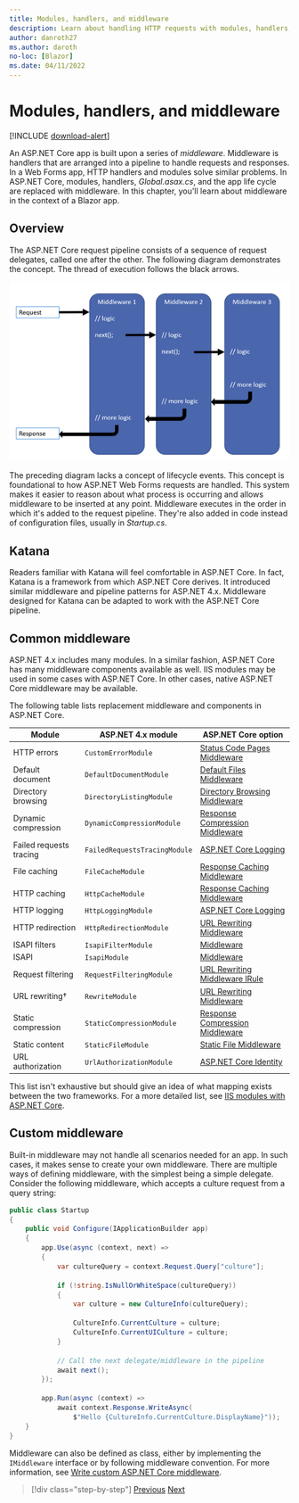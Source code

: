 ```yaml
---
title: Modules, handlers, and middleware
description: Learn about handling HTTP requests with modules, handlers, and middleware.
author: danroth27
ms.author: daroth
no-loc: [Blazor]
ms.date: 04/11/2022
---
```

# Modules, handlers, and middleware

[!INCLUDE [download-alert](includes/download-alert.md)]

An ASP.NET Core app is built upon a series of *middleware*. Middleware is handlers that are arranged into a pipeline to handle requests and responses. In a Web Forms app, HTTP handlers and modules solve similar problems. In ASP.NET Core, modules, handlers, *Global.asax.cs*, and the app life cycle are replaced with middleware. In this chapter, you'll learn about middleware in the context of a Blazor app.

## Overview

The ASP.NET Core request pipeline consists of a sequence of request delegates, called one after the other. The following diagram demonstrates the concept. The thread of execution follows the black arrows.

![pipeline](media/middleware/request-delegate-pipeline.png)

The preceding diagram lacks a concept of lifecycle events. This concept is foundational to how ASP.NET Web Forms requests are handled. This system makes it easier to reason about what process is occurring and allows middleware to be inserted at any point. Middleware executes in the order in which it's added to the request pipeline. They're also added in code instead of configuration files, usually in *Startup.cs*.

## Katana

Readers familiar with Katana will feel comfortable in ASP.NET Core. In fact, Katana is a framework from which ASP.NET Core derives. It introduced similar middleware and pipeline patterns for ASP.NET 4.x. Middleware designed for Katana can be adapted to work with the ASP.NET Core pipeline.

## Common middleware

ASP.NET 4.x includes many modules. In a similar fashion, ASP.NET Core has many middleware components available as well. IIS modules may be used in some cases with ASP.NET Core. In other cases, native ASP.NET Core middleware may be available.

The following table lists replacement middleware and components in ASP.NET Core.

|Module                 |ASP.NET 4.x module           |ASP.NET Core option|
|-----------------------|-----------------------------|-------------------|
|HTTP errors            |`CustomErrorModule`          |[Status Code Pages Middleware](/aspnet/core/fundamentals/error-handling#usestatuscodepages)|
|Default document       |`DefaultDocumentModule`      |[Default Files Middleware](/aspnet/core/fundamentals/static-files#serve-a-default-document)|
|Directory browsing     |`DirectoryListingModule`     |[Directory Browsing Middleware](/aspnet/core/fundamentals/static-files#enable-directory-browsing)|
|Dynamic compression    |`DynamicCompressionModule`   |[Response Compression Middleware](/aspnet/core/performance/response-compression)|
|Failed requests tracing|`FailedRequestsTracingModule`|[ASP.NET Core Logging](/aspnet/core/fundamentals/logging/index#tracesource-provider)|
|File caching           |`FileCacheModule`            |[Response Caching Middleware](/aspnet/core/performance/caching/middleware)|
|HTTP caching           |`HttpCacheModule`            |[Response Caching Middleware](/aspnet/core/performance/caching/middleware)|
|HTTP logging           |`HttpLoggingModule`          |[ASP.NET Core Logging](/aspnet/core/fundamentals/logging/index)|
|HTTP redirection       |`HttpRedirectionModule`      |[URL Rewriting Middleware](/aspnet/core/fundamentals/url-rewriting)|
|ISAPI filters          |`IsapiFilterModule`          |[Middleware](/aspnet/core/fundamentals/middleware/index)|
|ISAPI                  |`IsapiModule`                |[Middleware](/aspnet/core/fundamentals/middleware/index)|
|Request filtering      |`RequestFilteringModule`     |[URL Rewriting Middleware IRule](/aspnet/core/fundamentals/url-rewriting#irule-based-rule)|
|URL rewriting&#8224;   |`RewriteModule`              |[URL Rewriting Middleware](/aspnet/core/fundamentals/url-rewriting)|
|Static compression     |`StaticCompressionModule`    |[Response Compression Middleware](/aspnet/core/performance/response-compression)|
|Static content         |`StaticFileModule`           |[Static File Middleware](/aspnet/core/fundamentals/static-files)|
|URL authorization      |`UrlAuthorizationModule`     |[ASP.NET Core Identity](/aspnet/core/security/authentication/identity)|

This list isn't exhaustive but should give an idea of what mapping exists between the two frameworks. For a more detailed list, see [IIS modules with ASP.NET Core](/aspnet/core/host-and-deploy/iis/modules).

## Custom middleware

Built-in middleware may not handle all scenarios needed for an app. In such cases, it makes sense to create your own middleware. There are multiple ways of defining middleware, with the simplest being a simple delegate. Consider the following middleware, which accepts a culture request from a query string:

```csharp
public class Startup
{
    public void Configure(IApplicationBuilder app)
    {
        app.Use(async (context, next) =>
        {
            var cultureQuery = context.Request.Query["culture"];

            if (!string.IsNullOrWhiteSpace(cultureQuery))
            {
                var culture = new CultureInfo(cultureQuery);

                CultureInfo.CurrentCulture = culture;
                CultureInfo.CurrentUICulture = culture;
            }

            // Call the next delegate/middleware in the pipeline
            await next();
        });

        app.Run(async (context) =>
            await context.Response.WriteAsync(
                $"Hello {CultureInfo.CurrentCulture.DisplayName}"));
    }
}
```

Middleware can also be defined as class, either by implementing the `IMiddleware` interface or by following middleware convention. For more information, see [Write custom ASP.NET Core middleware](/aspnet/core/fundamentals/middleware/write).

>[!div class="step-by-step"]
>[Previous](data.md)
>[Next](config.md)
